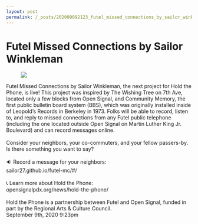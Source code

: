 ```yaml
---
layout: post
permalink: /_posts/202009092123_futel_missed_connections_by_sailor_winkleman
---
```


# Futel Missed Connections by Sailor Winkleman

<figure class="tmblr-full" data-orig-height="176" data-orig-width="320"><img src="https://64.media.tumblr.com/613aab1eb0694018a616f78fd2daee7a/4195bfdcda6cd40f-e3/s540x810/bda02f3701c02db5032afce4e420d41bb948e997.png" data-orig-height="176" data-orig-width="320"/></figure>Futel Missed Connections by Sailor Winkleman, the next project for Hold the Phone, is live! This project was inspired by The Wishing Tree on 7th Ave, located only a few blocks from Open Signal, and Community Memory, the first public bulletin board system (BBS), which was originally installed inside of Leopold&rsquo;s Records in Berkeley in 1973. Folks will be able to record, listen to, and reply to missed connections from any Futel public telephone (including the one located outside Open Signal on Martin Luther King Jr. Boulevard) and can record messages online.<br/>﻿<br/>﻿Consider your neighbors, your co-commuters, and your fellow passers-by. Is there something you want to say?<br/>﻿<br/>﻿🔉 Record a message for your neighbors:<br/>﻿sailor27.github.io/futel-mc/#/<br/>﻿<br/>﻿📞 Learn more about Hold the Phone:<br/>﻿opensignalpdx.org/news/hold-the-phone/<br/>﻿<br/>﻿Hold the Phone is a partnership between Futel and Open Signal, funded in part by the Regional Arts &amp; Culture Council.<br/>



<div id="footer">
<span id="timestamp"> September 9th, 2020 9:23pm </span>
</div>
